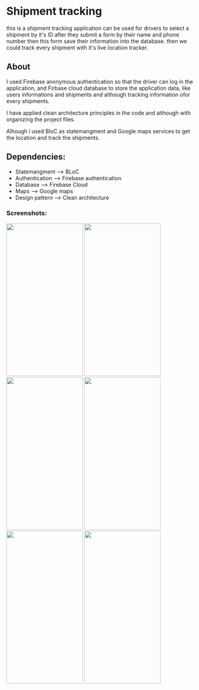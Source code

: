# Shipment tracking

this is a shipment tracking application can be used for drivers to select a shipment by it's ID after they submit a form by their name and phone number then this form save their information into the database. then we could track every shipment with it's live location tracker.


## About

I used Firebase anonymous authentication so that the driver can log in the application, and Firbase cloud database to store the application data, like users informations and shipments and although tracking information ofor every shipments. 

I have applied clean architecture principles in the code and although with organizing the project files.

Alhough i used BloC as statemangment and Google maps services to get the location and track the shipments.  

## Dependencies:

- Statemangment --> BLoC
- Authentication --> Firebase authentication
- Database --> Firebase Cloud
- Maps --> Google maps
- Design pattern --> Clean architecture

### Screenshots:

<p float="left">
  <img Screenshot_20220825-230221 src="https://user-images.githubusercontent.com/80913778/186770230-d86e36cc-65ef-40fa-bbc7-cd07db90e2e4.png" width="200" height="400"/>
  <img Screenshot_20220825-230252 src="https://user-images.githubusercontent.com/80913778/186770241-6eac534c-3ee5-44ae-9cb1-7b270ae41ffd.png" width="200" height="400"/>
  <img Screenshot_20220825-230338 src="https://user-images.githubusercontent.com/80913778/186770259-a1d9731e-9092-489d-91a5-b6d42af84672.png" width="200" height="400"/>
  <img Screenshot_20220825-230653 src="https://user-images.githubusercontent.com/80913778/186770265-2ef5117e-7b36-4c94-8f2f-d66477ef877f.png" width="200" height="400"/>
  <img Screenshot_20220825-230807 src="https://user-images.githubusercontent.com/80913778/186770273-5af8d96a-c09d-43f8-b898-cf48272da3bb.png" width="200" height="400"/>
  <img Screenshot_20220825-230905 src="https://user-images.githubusercontent.com/80913778/186770286-49d404bb-00e8-4637-b6ce-6a01a71ef51a.png" width="200" height="400"/>
</p>



